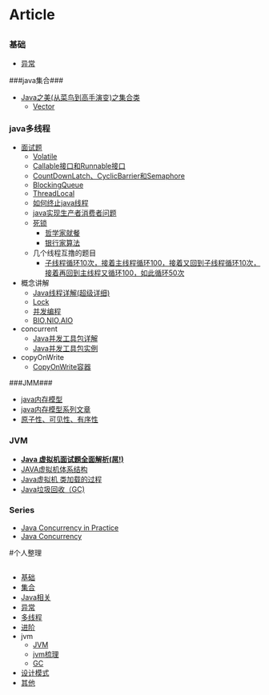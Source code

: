 # Article
##
### 基础 ###
- [异常](http://blog.csdn.net/lxlzhn/article/details/4484872)   
      
###java集合###
- [Java之美(从菜鸟到高手演变)之集合类](http://blog.csdn.net/zhangerqing/article/details/8122075)
	* [Vector](http://blog.csdn.net/chenssy/article/details/37520981)

### java多线程 ###
- [面试题](http://www.importnew.com/12773.html)
	* [Volatile](http://www.ibm.com/developerworks/cn/java/j-jtp06197.html)    
	* [Callable接口和Runnable接口](http://uule.iteye.com/blog/1488270)
	* [CountDownLatch、CyclicBarrier和Semaphore](http://www.cnblogs.com/dolphin0520/p/3920397.html)
	* [BlockingQueue](http://wsmajunfeng.iteye.com/blog/1629354)
	* [ThreadLocal](http://blog.csdn.net/lufeng20/article/details/24314381)
	* [如何终止java线程](http://blog.csdn.net/anhuidelinger/article/details/11746365)
	* [java实现生产者消费者问题](http://www.cnblogs.com/happyPawpaw/archive/2013/01/18/2865957.html)
	* [死锁](http://www.cnblogs.com/zhuawang/p/3782814.html)
		* [哲学家就餐](http://blog.csdn.net/tayanxunhua/article/details/38691005)
		* [银行家算法](http://blog.sina.com.cn/s/blog_7a4d0df90100zr6x.html)
	* 几个线程互撸的题目
		* [子线程循环10次，接着主线程循环100，接着又回到子线程循环10次，接着再回到主线程又循环100，如此循环50次](http://blog.csdn.net/nszkadrgg/article/details/8197555)
- 概念讲解
	* [Java线程详解(超级详细)](http://www.cnblogs.com/riskyer/p/3263032.html)
	* [Lock](http://www.cnblogs.com/dolphin0520/p/3923167.html)
	* [并发编程](http://blog.csdn.net/escaflone/article/details/10418651#)
	* [BIO,NIO,AIO](http://qindongliang.iteye.com/blog/2018539)
- concurrent
	* [Java并发工具包详解](http://blog.csdn.net/defonds/article/details/44021605#t7)
	* [Java并发工具包实例](http://www.cnblogs.com/draem0507/p/3824258.html)
- copyOnWrite
	* [CopyOnWrite容器](http://blog.csdn.net/maxwell_nc/article/details/49991133)

###JMM###

- [java内存模型](http://www.cnblogs.com/nexiyi/p/java_memory_model_and_thread.html)
- [java内存模型系列文章](http://ifeve.com/java-memory-model-0/)
- [原子性、可见性、有序性](http://www.cnblogs.com/tonyluis/p/5454713.html)      

### JVM ###

- [**Java 虚拟机面试题全面解析(屌!)**](https://www.zybuluo.com/Yano/note/321063)
- [JAVA虚拟机体系结构](http://www.cnblogs.com/java-my-life/archive/2012/08/01/2615221.html) 
- [Java虚拟机 类加载的过程](http://blog.csdn.net/xuefeng0707/article/details/9132339)
- [Java垃圾回收（GC)](http://www.cnblogs.com/xrq730/p/4836700.html)

### Series ###

- [Java Concurrency in Practice](http://blog.csdn.net/qilixiang012/article/category/2857487)
- [Java Concurrency](http://tutorials.jenkov.com/java-concurrency/read-write-locks.html)

#个人整理
##
- [基础](https://github.com/GitOrgLan/interview/blob/master/java/%E5%9F%BA%E7%A1%80.md)
- [集合](https://github.com/GitOrgLan/interview/blob/master/java/%E9%9B%86%E5%90%88.md)
- [Java相关](https://github.com/GitOrgLan/interview/blob/master/java/Java%E7%9B%B8%E5%85%B3.md)
- [异常](https://github.com/GitOrgLan/interview/blob/master/java/%E5%BC%82%E5%B8%B8.md)
- [多线程](https://github.com/GitOrgLan/interview/blob/master/java/%E5%A4%9A%E7%BA%BF%E7%A8%8B.md)
- [进阶](https://github.com/GitOrgLan/interview/blob/master/java/%E8%BF%9B%E9%98%B6.md)
- jvm
	- [JVM](https://github.com/GitOrgLan/interview/blob/master/java/JVM.md)
	- [jvm梳理](https://github.com/GitOrgLan/interview/blob/master/java/jvm%E6%A2%B3%E7%90%86.md)
	- [GC](https://github.com/GitOrgLan/interview/blob/master/java/GC.md)
- [设计模式](https://github.com/GitOrgLan/interview/blob/master/java/%E8%AE%BE%E8%AE%A1%E6%A8%A1%E5%BC%8F.md)
- [其他](https://github.com/GitOrgLan/interview/blob/master/java/%E5%85%B6%E4%BB%96.md)




